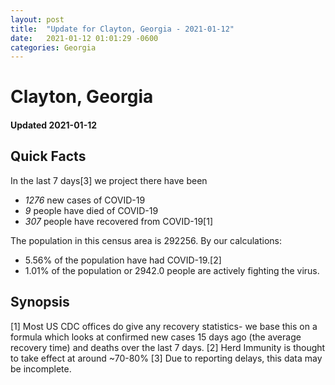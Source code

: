 ```yaml
---
layout: post
title:  "Update for Clayton, Georgia - 2021-01-12"
date:   2021-01-12 01:01:29 -0600
categories: Georgia
---
```


# Clayton, Georgia
#### Updated 2021-01-12

## Quick Facts

In the last 7 days[3] we project there have been
- *1276* new cases of COVID-19
- *9* people have died of COVID-19
- *307* people have recovered from COVID-19[1]

The population in this census area is 292256. By our calculations:
- 5.56% of the population have had COVID-19.[2]
- 1.01% of the population or 2942.0 people are actively fighting the virus.

## Synopsis




[1] Most US CDC offices do give any recovery statistics- we base this on a formula which looks at confirmed new cases
15 days ago (the average recovery time) and deaths over the last 7 days.
[2] Herd Immunity is thought to take effect at around ~70-80%
[3] Due to reporting delays, this data may be incomplete. 
    